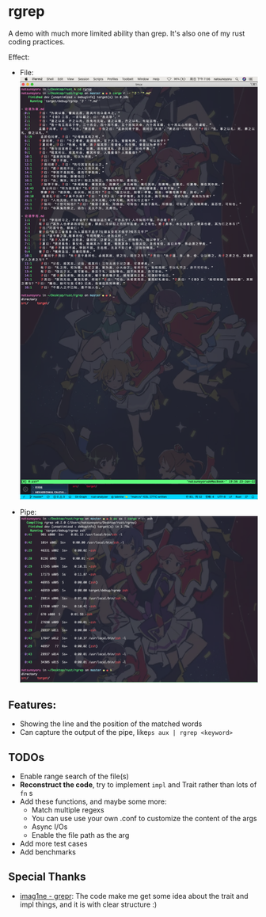# rgrep
A demo with much more limited ability than grep. It's also one of my rust coding practices.

Effect:
- File:
![testcase1](./example_output_file.png)

- Pipe:
![testcase2](./example_output_pipe.png)

## Features:
- Showing the line and the position of the matched words
- Can capture the output of the pipe, like``ps aux | rgrep <keyword>``

## TODOs
- Enable range search of the file(s)
- **Reconstruct the code**, try to implement ``impl`` and Trait rather than lots of ``fn`` s
- Add these functions, and maybe some more:
    - Match multiple regexs
    - You can use use your own .conf to customize the content of the args
    - Async I/Os
    - Enable the file path as the arg
- Add more test cases
- Add benchmarks

## Special Thanks
- [imag1ne - grepr](https://github.com/imag1ne/grepr): 
The code make me get some idea about the trait and impl things, and it is with clear structure :)